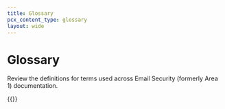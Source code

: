 ```yaml
---
title: Glossary
pcx_content_type: glossary
layout: wide
---
```


# Glossary

Review the definitions for terms used across Email Security (formerly Area 1) documentation.

{{<glossary product="Email Security (formerly Area 1)">}}